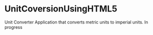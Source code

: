 # UnitCoversionUsingHTML5
Unit Converter Application that converts metric units to imperial units.
In progress
